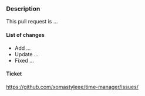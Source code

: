 ### Description

This pull request is ...

#### List of changes

- Add ...
- Update ...
- Fixed ...

#### Ticket

https://github.com/xomastyleee/time-manager/issues/
